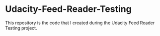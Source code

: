 # Udacity-Feed-Reader-Testing
This repository is the code that I created during the Udacity Feed Reader Testing project.
